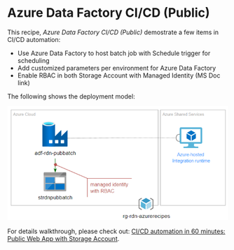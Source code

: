 # Azure Data Factory CI/CD (Public)

This recipe, _Azure Data Factory CI/CD (Public)_ demostrate a few items in CI/CD automation:

- Use Azure Data Factory to host batch job with Schedule trigger for scheduling
- Add customized parameters per environment for Azure Data Factory
- Enable RBAC in both Storage Account with Managed Identity (MS Doc link)

The following shows the deployment model:

![](adf-batch-public.png)

For details walkthrough, please check out: [CI/CD automation in 60 minutes: Public Web App with Storage Account](https://raideen.ca/2022/11/10/azure-data-factory-ci-cd-public/).